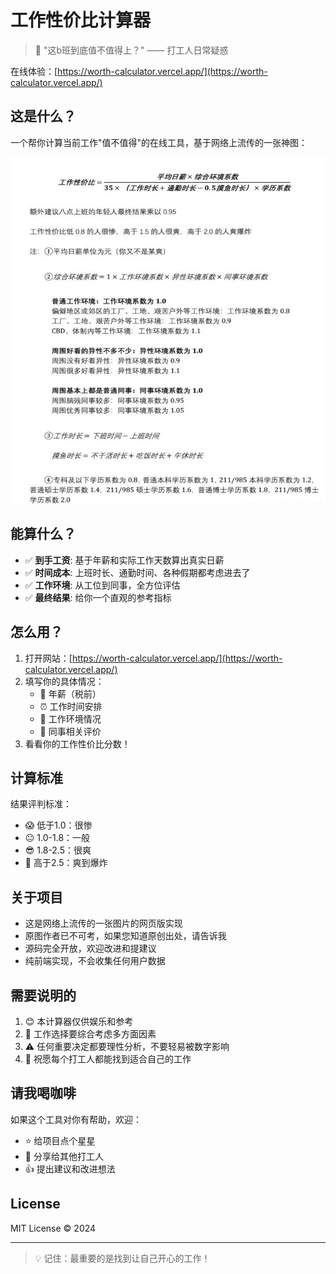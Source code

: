 # 工作性价比计算器

> 🤔 "这b班到底值不值得上？" —— 打工人日常疑惑

在线体验：[https://worth-calculator.vercel.app/](https://worth-calculator.vercel.app/)

## 这是什么？

一个帮你计算当前工作"值不值得"的在线工具，基于网络上流传的一张神图：

![工作性价比计算公式](./public/formula.png)

## 能算什么？

- ✅ **到手工资**: 基于年薪和实际工作天数算出真实日薪
- ✅ **时间成本**: 上班时长、通勤时间、各种假期都考虑进去了
- ✅ **工作环境**: 从工位到同事，全方位评估
- ✅ **最终结果**: 给你一个直观的参考指标

## 怎么用？

1. 打开网站：[https://worth-calculator.vercel.app/](https://worth-calculator.vercel.app/)
2. 填写你的具体情况：
   - 📝 年薪（税前）
   - ⏰ 工作时间安排
   - 🏢 工作环境情况
   - 👥 同事相关评价
3. 看看你的工作性价比分数！

## 计算标准

结果评判标准：
- 😱 低于1.0：很惨
- 😐 1.0-1.8：一般
- 😎 1.8-2.5：很爽
- 🤩 高于2.5：爽到爆炸

## 关于项目

- 这是网络上流传的一张图片的网页版实现
- 原图作者已不可考，如果您知道原创出处，请告诉我
- 源码完全开放，欢迎改进和提建议
- 纯前端实现，不会收集任何用户数据

## 需要说明的

1. 😊 本计算器仅供娱乐和参考
2. 🎯 工作选择要综合考虑多方面因素
3. ⚠️ 任何重要决定都要理性分析，不要轻易被数字影响
4. 💝 祝愿每个打工人都能找到适合自己的工作

## 请我喝咖啡

如果这个工具对你有帮助，欢迎：
- ⭐ 给项目点个星星
- 🔄 分享给其他打工人
- 👍 提出建议和改进想法

## License

MIT License © 2024

---

> 💡 记住：最重要的是找到让自己开心的工作！